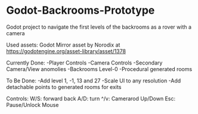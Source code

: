 # Godot-Backrooms-Prototype
Godot project to navigate the first levels of the backrooms as a rover with a camera

Used assets:
Godot Mirror asset by Norodix at https://godotengine.org/asset-library/asset/1378

Currently Done:
-Player Controls
-Camera Controls
-Secondary Camera/View anomolies
-Backrooms Level-0
-Procedural generated rooms

To Be Done:
-Add level 1, -1, 13 and 27
-Scale UI to any resolution
-Add detachable points to generated rooms for exits

Controls:
W/S: forward back
A/D: turn
^/v: Camerarod Up/Down
Esc: Pause/Unlock Mouse
